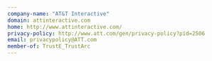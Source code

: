 ```yaml
---
company-name: "AT&T Interactive"
domain: attinteractive.com
home: http://www.attinteractive.com/
privacy-policy: http://www.att.com/gen/privacy-policy?pid=2506
email: privacypolicy@ATT.com
member-of: TrustE_TrustArc
---
```




